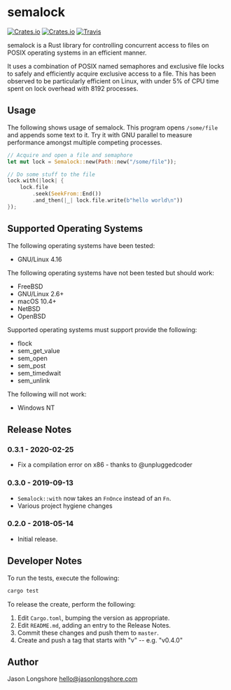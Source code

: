 # semalock

[![Crates.io](https://img.shields.io/crates/v/semalock.svg?style=flat-square)](https://crates.io/crates/semalock)
[![Crates.io](https://img.shields.io/crates/d/semalock.svg?style=flat-square)](https://crates.io/crates/semalock)
[![Travis](https://img.shields.io/travis/longshorej/semalock.svg?style=flat-square)](https://travis-ci.org/longshorej/semalock)

semalock is a Rust library for controlling concurrent access to files on POSIX operating systems in an efficient manner.

It uses a combination of POSIX named semaphores and exclusive file locks to safely and efficiently acquire exclusive access to a file. This has been observed to be particularly efficient on Linux, with under 5% of CPU time spent on lock overhead with 8192 processes.

## Usage

The following shows usage of semalock. This program opens `/some/file` and appends some text to it. Try it with GNU parallel to measure performance amongst multiple competing processes.

```rust
// Acquire and open a file and semaphore
let mut lock = Semalock::new(Path::new("/some/file"));

// Do some stuff to the file
lock.with(|lock| {
    lock.file
        .seek(SeekFrom::End())
        .and_then(|_| lock.file.write(b"hello world\n"))
});
```

## Supported Operating Systems

The following operating systems have been tested:

* GNU/Linux 4.16

The following operating systems have not been tested but should work:

* FreeBSD
* GNU/Linux 2.6+
* macOS 10.4+
* NetBSD
* OpenBSD

Supported operating systems must support provide the following:

* flock
* sem_get_value
* sem_open
* sem_post
* sem_timedwait
* sem_unlink

The following will not work:

* Windows NT

## Release Notes

### 0.3.1 - 2020-02-25

* Fix a compilation error on x86 - thanks to @unpluggedcoder

### 0.3.0 - 2019-09-13

* `Semalock::with` now takes an `FnOnce` instead of an `Fn`.
* Various project hygiene changes

### 0.2.0 - 2018-05-14

* Initial release.

## Developer Notes

To run the tests, execute the following:

```bash
cargo test
```

To release the create, perform the following:

1. Edit `Cargo.toml`, bumping the version as appropriate.
2. Edit `README.md`, adding an entry to the Release Notes.
3. Commit these changes and push them to `master`.
4. Create and push a tag that starts with "v" -- e.g. "v0.4.0"

## Author

Jason Longshore <hello@jasonlongshore.com>
